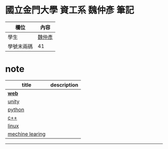 # **國立金門大學 資工系 魏仲彥 筆記**


欄位 | 內容
-----|--------
學生|[魏仲彥](https://stereomp3.github.io/wp109b/homework/MyWeb8.0/MyWeb.html)
學號末兩碼| 41



# note

| title                               | description |
| ----------------------------------- | ----------- |
| [**web**](./web)                    |             |
| [unity](./unity)                    |             |
| [python](./python)                  |             |
| [c++](./c++)                        |             |
| [linux](./linux)                    |             |
| [mechine learing](./MechineLearing) |             |



<hr>

